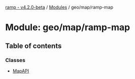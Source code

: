 [ramp - v4.2.0-beta](../README.md) / [Modules](../modules.md) / geo/map/ramp-map

# Module: geo/map/ramp-map

## Table of contents

### Classes

- [MapAPI](../classes/geo_map_ramp_map.MapAPI.md)
